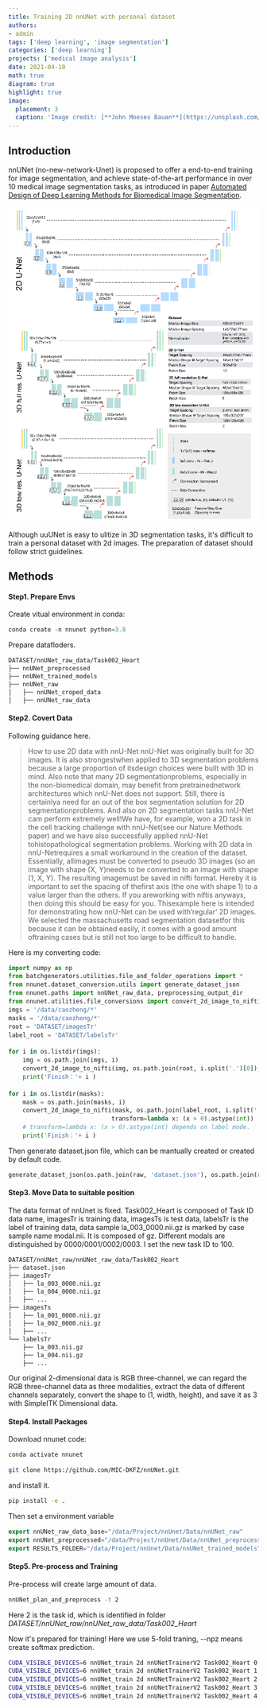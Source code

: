 ```yaml
---
title: Training 2D nnUNet with personal dataset
authors:
- admin
tags: ['deep learning', 'image segmentation']
categories: ['deep learning']
projects: ['medical image analysis']
date: 2021-04-10
math: true
diagram: true
highlight: true
image:
  placement: 3
  caption: 'Image credit: [**John Moeses Bauan**](https://unsplash.com/photos/OGZtQF8iC0g)'
---
```


## Introduction
nnUNet (no-new-network-Unet) is proposed to offer a end-to-end training for image segmentation, and achieve state-of-the-art performance in over 10 medical image segmentation tasks, as introduced in paper [Automated Design of Deep Learning Methods for Biomedical Image Segmentation](https://www.nature.com/articles/s41592-020-01008-z). 

![png](./arch.png)

Although uuUNet is easy to ulitize in 3D segmentation tasks, it's difficult to train a personal dataset with 2d images. The preparation of dataset should follow strict guidelines. 


## Methods

#### Step1. Prepare Envs

Create vitual environment in conda:
```python
conda create -n nnunet python=3.8
```
Prepare datafloders. 
```
DATASET/nnUNet_raw_data/Task002_Heart
├── nnUNet_preprocessed
├── nnUNet_trained_models
├── nnUNet_raw
│   ├── nnUNet_croped_data
│   ├── nnUNet_raw_data
```

#### Step2. Covert Data
Following guidance here.
> How to use 2D data with nnU-Net
> nnU-Net was originally built for 3D images. It is also strongestwhen applied to 3D segmentation problems because a large proportion of itsdesign choices were built with 3D in mind. Also note that many 2D segmentationproblems, especially in the non-biomedical domain, may benefit from pretrainednetwork architectures which nnU-Net does not support. Still, there is certainlya need for an out of the box segmentation solution for 2D segmentationproblems. And also on 2D segmentation tasks nnU-Net cam perform extremely well!We have, for example, won a 2D task in the cell tracking challenge with nnU-Net(see our Nature Methods paper) and we have also successfully applied nnU-Net tohistopathological segmentation problems. Working with 2D data in nnU-Netrequires a small workaround in the creation of the dataset. Essentially, allimages must be converted to pseudo 3D images (so an image with shape (X, Y)needs to be converted to an image with shape (1, X, Y). The resulting imagemust be saved in nifti format. Hereby it is important to set the spacing of thefirst axis (the one with shape 1) to a value larger than the others. If you areworking with niftis anyways, then doing this should be easy for you. Thisexample here is intended for demonstrating how nnU-Net can be used with’regular’ 2D images. We selected the massachusetts road segmentation datasetfor this because it can be obtained easily, it comes with a good amount oftraining cases but is still not too large to be difficult to handle.

Here is my converting code:
```python
import numpy as np
from batchgenerators.utilities.file_and_folder_operations import *
from nnunet.dataset_conversion.utils import generate_dataset_json
from nnunet.paths import nnUNet_raw_data, preprocessing_output_dir
from nnunet.utilities.file_conversions import convert_2d_image_to_nifti
imgs = '/data/caozheng/*'
masks = '/data/caozheng/*'
root = 'DATASET/imagesTr'
label_root = 'DATASET/labelsTr'

for i in os.listdir(imgs):
    img = os.path.join(imgs, i)
    convert_2d_image_to_nifti(img, os.path.join(root, i.split('.')[0]), is_seg=False)
    print('Finish：'+ i )

for i in os.listdir(masks):
    mask = os.path.join(masks, i)
    convert_2d_image_to_nifti(mask, os.path.join(label_root, i.split('.')[0]), is_seg=True,
                             transform=lambda x: (x > 0).astype(int))
    # transform=lambda x: (x > 0).astype(int) depends on label mode.
    print('Finish：'+ i )
```

Then generate dataset.json file, which can be mantually created or created by default code.
```python
generate_dataset_json(os.path.join(raw, 'dataset.json'), os.path.join(raw, 'imagesTr'),  os.path.join(raw, 'imagesTs'), ('background', 'caries'), {'background':0, 'caries':1}, 'caries_dataset', dataset_description='Private Test!', dataset_release='0.0.1')
```


#### Step3. Move Data to suitable position
The data format of nnUnet is fixed. Task002_Heart is composed of Task ID data name, imagesTr is training data, imagesTs is test data, labelsTr is the label of training data, data sample la_003_0000.nii.gz is marked by case sample name modal.nii. It is composed of gz. Different modals are distinguished by 0000/0001/0002/0003. I set the new task ID to 100.
```
DATASET/nnUNet_raw/nnUNet_raw_data/Task002_Heart
├── dataset.json
├── imagesTr
│   ├── la_003_0000.nii.gz
│   ├── la_004_0000.nii.gz
│   ├── ...
├── imagesTs
│   ├── la_001_0000.nii.gz
│   ├── la_002_0000.nii.gz
│   ├── ...
└── labelsTr
    ├── la_003.nii.gz
    ├── la_004.nii.gz
    ├── ...
```
Our original 2-dimensional data is RGB three-channel, we can regard the RGB three-channel data as three modalities, extract the data of different channels separately, convert the shape to (1, width, height), and save it as 3 with SimpleITK Dimensional data.

#### Step4. Install Packages
Download nnunet code:
```bash
conda activate nnunet
```
```bash
git clone https://github.com/MIC-DKFZ/nnUNet.git
```
and install it.
```bash
pip install -e .
```
Then set a environment variable

```cpp
export nnUNet_raw_data_base="/data/Project/nnUnet/Data/nnUNet_raw"
export nnUNet_preprocessed="/data/Project/nnUnet/Data/nnUNet_preprocessed"
export RESULTS_FOLDER="/data/Project/nnUnet/Data/nnUNet_trained_models"
```


#### Step5. Pre-process and Training
Pre-process will create large amount of data.
```bash
nnUNet_plan_and_preprocess -t 2
```
Here 2 is the task id, which is identified in folder *DATASET/nnUNet_raw/nnUNet_raw_data/Task002_Heart*

Now it's prepared for training! Here we use 5-fold traning, --npz means create softmax prediction.
```bash
CUDA_VISIBLE_DEVICES=6 nnUNet_train 2d nnUNetTrainerV2 Task002_Heart 0  --npz
CUDA_VISIBLE_DEVICES=6 nnUNet_train 2d nnUNetTrainerV2 Task002_Heart 1  --npz
CUDA_VISIBLE_DEVICES=6 nnUNet_train 2d nnUNetTrainerV2 Task002_Heart 2  --npz
CUDA_VISIBLE_DEVICES=6 nnUNet_train 2d nnUNetTrainerV2 Task002_Heart 3  --npz
CUDA_VISIBLE_DEVICES=6 nnUNet_train 2d nnUNetTrainerV2 Task002_Heart 4  --npz
```










